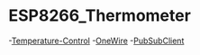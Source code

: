 # ESP8266_Thermometer
-[Temperature-Control](https://github.com/milesburton/Arduino-Temperature-Control-Library)
-[OneWire](https://github.com/PaulStoffregen/OneWire)
-[PubSubClient](https://github.com/Imroy/pubsubclient)

